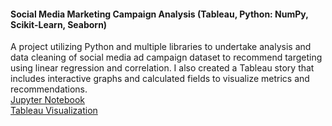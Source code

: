 #### Social Media Marketing Campaign Analysis (Tableau, Python: NumPy, Scikit-Learn, Seaborn)
 A project utilizing Python and multiple libraries to undertake analysis and data cleaning of social media ad campaign dataset to recommend targeting 
 using linear regression and correlation. 
 I also created a Tableau story that includes interactive graphs and calculated fields to visualize metrics and recommendations.  <br>
[Jupyter Notebook](https://github.com/SashaGirling/Social-Media-Marketing-Analysis/blob/main/CapstoneFinal.ipynb) <br>
[Tableau Visualization](https://public.tableau.com/app/profile/sasha.girling/viz/XyzSocialMediaMarketing/Marketing)
